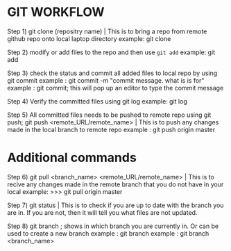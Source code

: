 GIT WORKFLOW
============
Step 1) git clone (repositry name) | This is to bring a repo from remote github repo onto local laptop directory
example: git clone <python-basic-programs http link from github>

Step 2) modify or add files to the repo and then use `git add`
  example: git add <file name>

Step 3) check the status and commit all added files to local repo by using git commit
example : git commit -m "commit message. what is is for"
example : git commit;  this will pop up an editor to type the commit message

Step 4) Verify the committed files using git log
example: git log

Step 5) All committed files needs to be pushed to remote repo using git push;
git push <remote_URL/remote_name> <branch> | This is to push any changes made in the local branch to remote repo
example : git push origin master

Additional commands
===================

Step 6) git pull <branch_name> <remote_URL/remote_name> | This is to recive any changes made in the remote branch that you do not have in your local
example: >>> git pull origin master

Step 7) git status | This is to check if you are up to date with the branch you are in. If you are not, then it will tell you what files are not updated.


Step 8) git branch ; shows in which branch you are currently in. Or can be used to create a new branch
example : git branch
example : git branch <branch_name>

